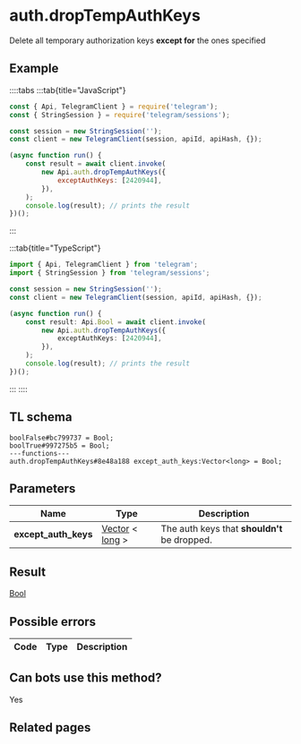 # auth.dropTempAuthKeys

Delete all temporary authorization keys **except for** the ones specified

## Example

::::tabs
:::tab{title="JavaScript"}

```js
const { Api, TelegramClient } = require('telegram');
const { StringSession } = require('telegram/sessions');

const session = new StringSession('');
const client = new TelegramClient(session, apiId, apiHash, {});

(async function run() {
    const result = await client.invoke(
        new Api.auth.dropTempAuthKeys({
            exceptAuthKeys: [2420944],
        }),
    );
    console.log(result); // prints the result
})();
```

:::

:::tab{title="TypeScript"}

```ts
import { Api, TelegramClient } from 'telegram';
import { StringSession } from 'telegram/sessions';

const session = new StringSession('');
const client = new TelegramClient(session, apiId, apiHash, {});

(async function run() {
    const result: Api.Bool = await client.invoke(
        new Api.auth.dropTempAuthKeys({
            exceptAuthKeys: [2420944],
        }),
    );
    console.log(result); // prints the result
})();
```

:::
::::

## TL schema

```
boolFalse#bc799737 = Bool;
boolTrue#997275b5 = Bool;
---functions---
auth.dropTempAuthKeys#8e48a188 except_auth_keys:Vector<long> = Bool;
```

## Parameters

|         Name         | Type                                                                                                | Description                                  |
| :------------------: | --------------------------------------------------------------------------------------------------- | -------------------------------------------- |
| **except_auth_keys** | [Vector](https://core.telegram.org/type/Vector%20t) < [long](https://core.telegram.org/type/long) > | The auth keys that **shouldn't** be dropped. |

## Result

[Bool](https://core.telegram.org/type/Bool)

## Possible errors

| Code | Type | Description |
| :--: | ---- | ----------- |

## Can bots use this method?

Yes

## Related pages
